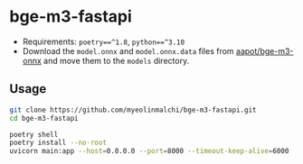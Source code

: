 # bge-m3-fastapi

- Requirements: `poetry==^1.8`, `python==^3.10`
- Download the `model.onnx` and `model.onnx.data` files from [aapot/bge-m3-onnx](https://huggingface.co/aapot/bge-m3-onnx) and move them to the `models` directory.

## Usage

```bash
git clone https://github.com/myeolinmalchi/bge-m3-fastapi.git
cd bge-m3-fastapi

poetry shell
poetry install --no-root
uvicorn main:app --host=0.0.0.0 --port=8000 --timeout-keep-alive=6000
```
